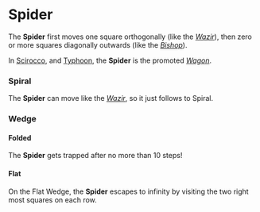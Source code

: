 # Spider

The **Spider** first moves one square orthogonally (like the
[*Wazir*](wazir.html)), then zero or more squares diagonally
outwards (like the [*Bishop*](bishop.html)).

In [Scirocco](#chess-v:rules/scirocco), and
[Typhoon](#chess-v:rules/typhoon-revised), the **Spider** is
the promoted [*Wagon*](wagon.html).

### Spiral

The **Spider** can move like the [*Wazir*](wazir.html), so
it just follows to Spiral.

### Wedge

#### Folded

The **Spider** gets trapped after no more than 10 steps!

#### Flat

On the Flat Wedge, the **Spider** escapes to infinity by
visiting the two right most squares on each row.

